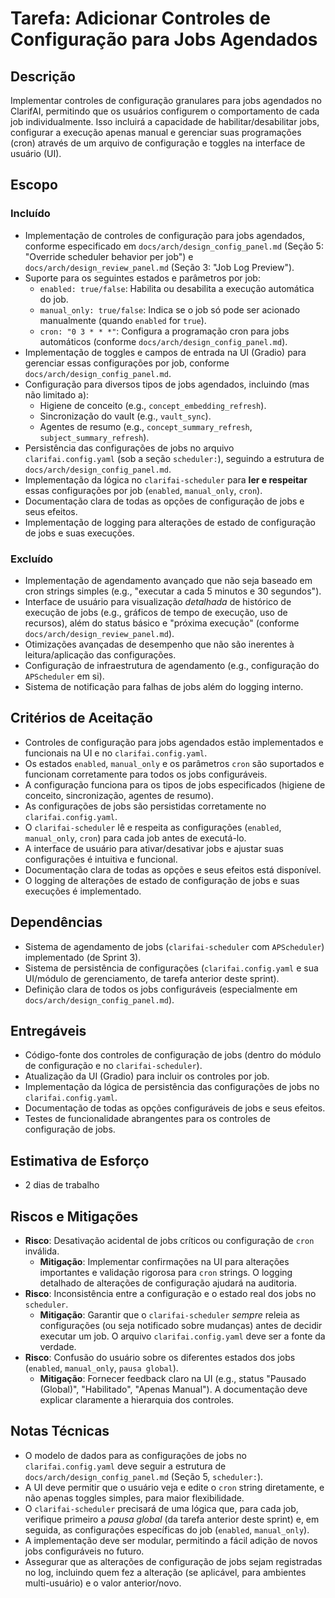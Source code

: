 # Tarefa: Adicionar Controles de Configuração para Jobs Agendados

## Descrição
Implementar controles de configuração granulares para jobs agendados no ClarifAI, permitindo que os usuários configurem o comportamento de cada job individualmente. Isso incluirá a capacidade de habilitar/desabilitar jobs, configurar a execução apenas manual e gerenciar suas programações (cron) através de um arquivo de configuração e toggles na interface de usuário (UI).

## Escopo

### Incluído
- Implementação de controles de configuração para jobs agendados, conforme especificado em `docs/arch/design_config_panel.md` (Seção 5: "Override scheduler behavior per job") e `docs/arch/design_review_panel.md` (Seção 3: "Job Log Preview").
- Suporte para os seguintes estados e parâmetros por job:
    - `enabled: true/false`: Habilita ou desabilita a execução automática do job.
    - `manual_only: true/false`: Indica se o job só pode ser acionado manualmente (quando `enabled` for `true`).
    - `cron: "0 3 * * *"`: Configura a programação cron para jobs automáticos (conforme `docs/arch/design_config_panel.md`).
- Implementação de toggles e campos de entrada na UI (Gradio) para gerenciar essas configurações por job, conforme `docs/arch/design_config_panel.md`.
- Configuração para diversos tipos de jobs agendados, incluindo (mas não limitado a):
    - Higiene de conceito (e.g., `concept_embedding_refresh`).
    - Sincronização do vault (e.g., `vault_sync`).
    - Agentes de resumo (e.g., `concept_summary_refresh`, `subject_summary_refresh`).
- Persistência das configurações de jobs no arquivo `clarifai.config.yaml` (sob a seção `scheduler:`), seguindo a estrutura de `docs/arch/design_config_panel.md`.
- Implementação da lógica no `clarifai-scheduler` para **ler e respeitar** essas configurações por job (`enabled`, `manual_only`, `cron`).
- Documentação clara de todas as opções de configuração de jobs e seus efeitos.
- Implementação de logging para alterações de estado de configuração de jobs e suas execuções.

### Excluído
- Implementação de agendamento avançado que não seja baseado em cron strings simples (e.g., "executar a cada 5 minutos e 30 segundos").
- Interface de usuário para visualização *detalhada* de histórico de execução de jobs (e.g., gráficos de tempo de execução, uso de recursos), além do status básico e "próxima execução" (conforme `docs/arch/design_review_panel.md`).
- Otimizações avançadas de desempenho que não são inerentes à leitura/aplicação das configurações.
- Configuração de infraestrutura de agendamento (e.g., configuração do `APScheduler` em si).
- Sistema de notificação para falhas de jobs além do logging interno.

## Critérios de Aceitação
- Controles de configuração para jobs agendados estão implementados e funcionais na UI e no `clarifai.config.yaml`.
- Os estados `enabled`, `manual_only` e os parâmetros `cron` são suportados e funcionam corretamente para todos os jobs configuráveis.
- A configuração funciona para os tipos de jobs especificados (higiene de conceito, sincronização, agentes de resumo).
- As configurações de jobs são persistidas corretamente no `clarifai.config.yaml`.
- O `clarifai-scheduler` lê e respeita as configurações (`enabled`, `manual_only`, `cron`) para cada job antes de executá-lo.
- A interface de usuário para ativar/desativar jobs e ajustar suas configurações é intuitiva e funcional.
- Documentação clara de todas as opções e seus efeitos está disponível.
- O logging de alterações de estado de configuração de jobs e suas execuções é implementado.

## Dependências
- Sistema de agendamento de jobs (`clarifai-scheduler` com `APScheduler`) implementado (de Sprint 3).
- Sistema de persistência de configurações (`clarifai.config.yaml` e sua UI/módulo de gerenciamento, de tarefa anterior deste sprint).
- Definição clara de todos os jobs configuráveis (especialmente em `docs/arch/design_config_panel.md`).

## Entregáveis
- Código-fonte dos controles de configuração de jobs (dentro do módulo de configuração e no `clarifai-scheduler`).
- Atualização da UI (Gradio) para incluir os controles por job.
- Implementação da lógica de persistência das configurações de jobs no `clarifai.config.yaml`.
- Documentação de todas as opções configuráveis de jobs e seus efeitos.
- Testes de funcionalidade abrangentes para os controles de configuração de jobs.

## Estimativa de Esforço
- 2 dias de trabalho

## Riscos e Mitigações
- **Risco**: Desativação acidental de jobs críticos ou configuração de `cron` inválida.
  - **Mitigação**: Implementar confirmações na UI para alterações importantes e validação rigorosa para `cron` strings. O logging detalhado de alterações de configuração ajudará na auditoria.
- **Risco**: Inconsistência entre a configuração e o estado real dos jobs no `scheduler`.
  - **Mitigação**: Garantir que o `clarifai-scheduler` *sempre* releia as configurações (ou seja notificado sobre mudanças) antes de decidir executar um job. O arquivo `clarifai.config.yaml` deve ser a fonte da verdade.
- **Risco**: Confusão do usuário sobre os diferentes estados dos jobs (`enabled`, `manual_only`, `pausa global`).
  - **Mitigação**: Fornecer feedback claro na UI (e.g., status "Pausado (Global)", "Habilitado", "Apenas Manual"). A documentação deve explicar claramente a hierarquia dos controles.

## Notas Técnicas
- O modelo de dados para as configurações de jobs no `clarifai.config.yaml` deve seguir a estrutura de `docs/arch/design_config_panel.md` (Seção 5, `scheduler:`).
- A UI deve permitir que o usuário veja e edite o `cron` string diretamente, e não apenas toggles simples, para maior flexibilidade.
- O `clarifai-scheduler` precisará de uma lógica que, para cada job, verifique primeiro a *pausa global* (da tarefa anterior deste sprint) e, em seguida, as configurações específicas do job (`enabled`, `manual_only`).
- A implementação deve ser modular, permitindo a fácil adição de novos jobs configuráveis no futuro.
- Assegurar que as alterações de configuração de jobs sejam registradas no log, incluindo quem fez a alteração (se aplicável, para ambientes multi-usuário) e o valor anterior/novo.
